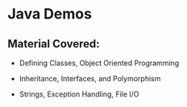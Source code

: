 # Java Demos

## Material Covered:

- Defining Classes, Object Oriented Programming

- Inheritance, Interfaces, and Polymorphism

- Strings, Exception Handling, File I/O

